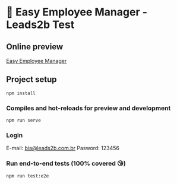 # :office: Easy Employee Manager - Leads2b Test

## Online preview
[Easy Employee Manager](https://leads2b-test.netlify.app/)

## Project setup
```
npm install
```

### Compiles and hot-reloads for preview and development
```
npm run serve
```
### Login
E-mail: bia@leads2b.com.br
Pasword: 123456

### Run end-to-end tests (100% covered :kissing_heart:)
```
npm run test:e2e
```
